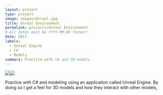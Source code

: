 ```yaml
---
layout: project
type: project
image: images/Unreal.jpg
title: Unreal Environment
permalink: projects/Unreal Environment
# All dates must be YYYY-MM-DD format!
date: 2017
labels:
  - Unreal Engine
  - C#
  - Models
summary: Practice with C# and 3D models 
---
```


<img class="ui image" src="{{ site.baseurl }}/images/Unreal_connect.png"><img class="ui image" src="{{ site.baseurl }}/images/Unreal_body.jpg">


Practice with C# and modeling using an application called Unreal Engine. By doing so I get a feel for 3D models and how they interact with other models, 

